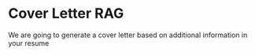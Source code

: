 # Cover Letter RAG

We are going to generate a cover letter based on additional information in your resume
